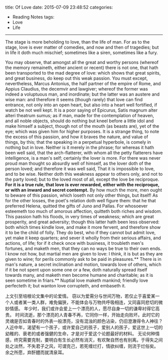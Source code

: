 title: Of Love
date: 2015-07-09 23:48:52
categories: 
- Reading Notes
tags:
- Love
- Life
---
The stage is more beholding to love, than the life of man. For as to the stage, love is ever matter of comedies, and now and then of tragedies; but in life it doth much mischief; sometimes like a siren, sometimes like a fury.
<!--more-->
You may observe, that amongst all the great and worthy persons (whereof the memory remaineth, either ancient or recent) there is not one, that hath been transported to the mad degree of love: which shows that great spirits, and great business, do keep out this weak passion. You must except, nevertheless, Marcus Antonius, the half partner of the empire of Rome, and Appius Claudius, the decemvir and lawgiver; whereof the former was indeed a voluptuous man, and inordinate; but the latter was an austere and wise man: and therefore it seems (though rarely) that love can find entrance, not only into an open heart, but also into a heart well fortified, if watch be not well kept.
It is a poor saying of Epicurus, Satis magnum alter alteri theatrum sumus; as if man, made for the contemplation of heaven, and all noble objects, should do nothing but kneel before a little idol and make himself a subject, though not of the mouth (as beasts are), yet of the eye; which was given him for higher purposes.
It is a strange thing, to note the excess of this passion, and how it braves the nature, and value of things, by this; that the speaking in a perpetual hyperbole, is comely in nothing but in love. Neither is it merely in the phrase; for whereas it hath been well said, that the arch-flatterer, with whom all the petty flatterers have intelligence, is a man's self; certainly the lover is more. For there was never proud man thought so absurdly well of himself, as the lover doth of the person loved; and therefore it was well said, That it is impossible to love, and to be wise. Neither doth this weakness appear to others only, and not to the party loved; but to the loved most of all, except the love be reciproque. **For it is a true rule, that love is ever rewarded, either with the reciproque, or with an inward and secret contempt.** By how much the more, men ought to beware of this passion, which loseth not only other things, but itself!
As for the other losses, the poet's relation doth well figure them: that he that preferred Helena, quitted the gifts of Juno and Pallas. For whosoever esteemeth too much of amorous affection, quitteth both riches and wisdom.
This passion hath his floods, in very times of weakness; which are great prosperity, and great adversity; though this latter hath been less observed: both which times kindle love, and make it more fervent, and therefore show it to be the child of folly. They do best, who if they cannot but admit love, yet make it keep quarters; and sever it wholly from their serious affairs, and actions, of life; for if it check once with business, it troubleth men's fortunes, and maketh men, that they can no ways be true to their own ends.
I know not how, but martial men are given to love: I think, it is but as they are given to wine; for perils commonly ask to be paid in pleasures.** There is in man's nature, a secret inclination and motion, towards love of others, which if it be not spent upon some one or a few, doth naturally spread itself towards many, and maketh men become humane and charitable; as it is seen sometime in friars.** Nuptial love maketh mankind; friendly love perfecteth it; but wanton love corrupteth, and embaseth it.

上文引至培根论文集中的论爱情。
窃以为爱需分与世间万物，若仅止于喜爱某一个人或者某一类人群，难免偏狭，不能体会与万物共呼吸相连，又同喜同悲切的微妙情感。
年少时，我们或许会爱上一个漂亮的人，愿尽自身一切的谦卑衬得它高贵。
时间流逝，那个漂亮的人青春不再，它同你一样，开始走向败坏。此时它的灵魂是否如青春时的外表一般漂亮，没有混浊的颜色沾染，仍旧澄澈得令人神往？
人近中年，渴望有一个孩子，或许爱自己的孩子，爱别人的孩子，爱这世上一切的幼稚的、衰老的或者强健的生命，才是对于爱这个论题最好的材料。
无论何种情感，终究需要克制，要明白有生长必然有消灭，有欢聚自然也有别离。于得失之间处之淡然，不失君子之风，可谓克己，若死缠烂打，情欲纠缠，则流于烂俗矣。
余之所愿，弃酐醴而就清泉耳。